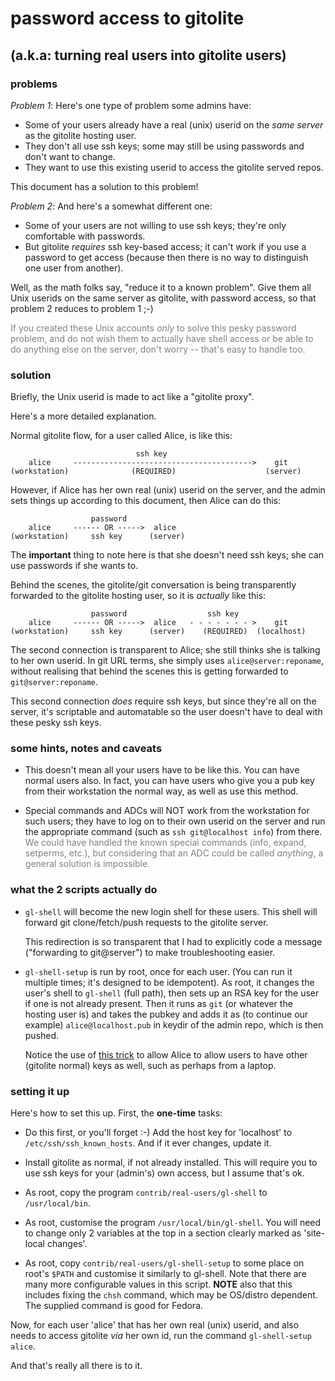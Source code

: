 # password access to gitolite

## (a.k.a: turning real users into gitolite users)

<a name="_problems"></a>

### problems

*Problem 1*: Here's one type of problem some admins have:

  * Some of your users already have a real (unix) userid on the *same server*
    as the gitolite hosting user.
  * They don't all use ssh keys; some may still be using passwords and don't
    want to change.
  * They want to use this existing userid to access the gitolite served repos.

This document has a solution to this problem!

*Problem 2*: And here's a somewhat different one:

  * Some of your users are not willing to use ssh keys; they're only
    comfortable with passwords.
  * But gitolite *requires* ssh key-based access; it can't work if you use a
    password to get access (because then there is no way to distinguish one
    user from another).

Well, as the math folks say, "reduce it to a known problem".  Give them all
Unix userids on the same server as gitolite, with password access, so that
problem 2 reduces to problem 1 ;-)

<font color="gray">If you created these Unix accounts *only* to solve this
pesky password problem, and do not wish them to actually have shell access or
be able to do anything else on the server, don't worry -- that's easy to
handle too.</font>

<a name="_solution"></a>

### solution

Briefly, the Unix userid is made to act like a "gitolite proxy".

Here's a more detailed explanation.

Normal gitolite flow, for a user called Alice, is like this:

                                ssh key
        alice     ---------------------------------------->    git
    (workstation)              (REQUIRED)                    (server)

However, if Alice has her own real (unix) userid on the server, and the admin
sets things up according to this document, then Alice can do this:

                      password
        alice     ------ OR ----->  alice
    (workstation)     ssh key      (server)

The **important** thing to note here is that she doesn't need ssh keys; she
can use passwords if she wants to.

Behind the scenes, the gitolite/git conversation is being transparently
forwarded to the gitolite hosting user, so it is *actually* like this:

                      password                  ssh key
        alice     ------ OR ----->  alice   - - - - - - - >    git
    (workstation)     ssh key      (server)    (REQUIRED)  (localhost)

The second connection is transparent to Alice; she still thinks she is talking
to her own userid.  In git URL terms, she simply uses `alice@server:reponame`,
without realising that behind the scenes this is getting forwarded to
`git@server:reponame`.

This second connection *does* require ssh keys, but since they're all on the
server, it's scriptable and automatable so the user doesn't have to deal with
these pesky ssh keys.

<a name="_some_hints_notes_and_caveats"></a>

### some hints, notes and caveats

  * This doesn't mean all your users have to be like this.  You can have
    normal users also.  In fact, you can have users who give you a pub key
    from their workstation the normal way, as well as use this method.

  * Special commands and ADCs will NOT work from the workstation for such
    users; they have to log on to their own userid on the server and run the
    appropriate command (such as `ssh git@localhost info`) from there.  <font
    color="gray">We could have handled the known special commands (info,
    expand, setperms, etc.), but considering that an ADC could be called
    *anything*, a general solution is impossible.</font>

<a name="_what_the_2_scripts_actually_do"></a>

### what the 2 scripts actually do

  * `gl-shell` will become the new login shell for these users.  This shell
    will forward git clone/fetch/push requests to the gitolite server.

    This redirection is so transparent that I had to explicitly code a message
    ("forwarding to git@server") to make troubleshooting easier.

  * `gl-shell-setup` is run by root, once for each user.  (You can run it
    multiple times; it's designed to be idempotent).  As root, it changes the
    user's shell to `gl-shell` (full path), then sets up an RSA key for the
    user if one is not already present.  Then it runs as `git` (or whatever
    the hosting user is) and takes the pubkey and adds it as (to continue our
    example) `alice@localhost.pub` in keydir of the admin repo, which is then
    pushed.

    Notice the use of [this trick][oumk] to allow Alice to allow users to have
    other (gitolite normal) keys as well, such as perhaps from a laptop.

<a name="_setting_it_up"></a>

### setting it up

Here's how to set this up.  First, the **one-time** tasks:

  * Do this first, or you'll forget :-)  Add the host key for 'localhost' to
    `/etc/ssh/ssh_known_hosts`.  And if it ever changes, update it.

  * Install gitolite as normal, if not already installed.  This will require
    you to use ssh keys for your (admin's) own access, but I assume that's ok.

  * As root, copy the program `contrib/real-users/gl-shell` to
    `/usr/local/bin`.

  * As root, customise the program `/usr/local/bin/gl-shell`.  You will need
    to change only 2 variables at the top in a section clearly marked as
    'site-local changes'.

  * As root, copy `contrib/real-users/gl-shell-setup` to some place on root's
    `$PATH` and customise it similarly to gl-shell.  Note that there are many
    more configurable values in this script.  **NOTE** also that this includes
    fixing the `chsh` command, which may be OS/distro dependent.  The supplied
    command is good for Fedora.

Now, for each user 'alice' that has her own real (unix) userid, and also needs
to access gitolite *via* her own id, run the command `gl-shell-setup alice`.

And that's really all there is to it.

[oumk]: http://sitaramc.github.com/gitolite/doc/3-faq-tips-etc.html#_one_user_many_keys
